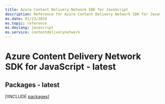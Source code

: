 ```yaml
---
title: Azure Content Delivery Network SDK for JavaScript
description: Reference for Azure Content Delivery Network SDK for JavaScript
ms.date: 01/23/2024
ms.topic: reference
ms.devlang: javascript
ms.service: contentdeliverynetwork
---
```

# Azure Content Delivery Network SDK for JavaScript - latest
## Packages - latest
[!INCLUDE [packages](content-delivery-network-index.md)]
